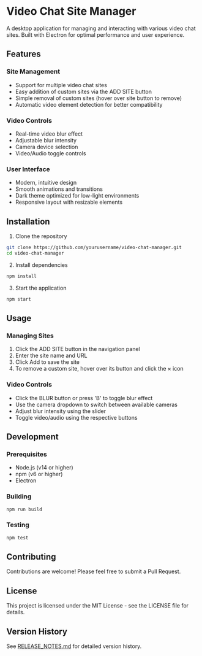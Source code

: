 # Video Chat Site Manager

A desktop application for managing and interacting with various video chat sites. Built with Electron for optimal performance and user experience.

## Features

### Site Management
- Support for multiple video chat sites
- Easy addition of custom sites via the ADD SITE button
- Simple removal of custom sites (hover over site button to remove)
- Automatic video element detection for better compatibility

### Video Controls
- Real-time video blur effect
- Adjustable blur intensity
- Camera device selection
- Video/Audio toggle controls

### User Interface
- Modern, intuitive design
- Smooth animations and transitions
- Dark theme optimized for low-light environments
- Responsive layout with resizable elements

## Installation

1. Clone the repository
```bash
git clone https://github.com/yourusername/video-chat-manager.git
cd video-chat-manager
```

2. Install dependencies
```bash
npm install
```

3. Start the application
```bash
npm start
```

## Usage

### Managing Sites
1. Click the ADD SITE button in the navigation panel
2. Enter the site name and URL
3. Click Add to save the site
4. To remove a custom site, hover over its button and click the × icon

### Video Controls
- Click the BLUR button or press 'B' to toggle blur effect
- Use the camera dropdown to switch between available cameras
- Adjust blur intensity using the slider
- Toggle video/audio using the respective buttons

## Development

### Prerequisites
- Node.js (v14 or higher)
- npm (v6 or higher)
- Electron

### Building
```bash
npm run build
```

### Testing
```bash
npm test
```

## Contributing
Contributions are welcome! Please feel free to submit a Pull Request.

## License
This project is licensed under the MIT License - see the LICENSE file for details.

## Version History
See [RELEASE_NOTES.md](RELEASE_NOTES.md) for detailed version history. 